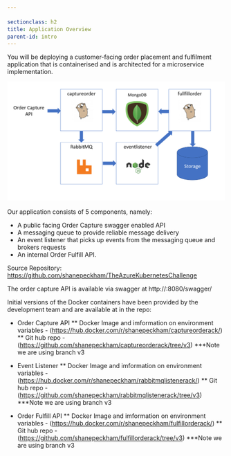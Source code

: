 ```yaml
---

sectionclass: h2
title: Application Overview
parent-id: intro
---
```



You will be deploying a customer-facing order placement and fulfilment application that is containerised and is architected for a microservice implementation.

![](media/302a7509f056cd57093c7a3de32dbb04.png)

Our application consists of 5 components, namely: 
* A public facing Order Capture swagger enabled API
* A messaging queue to provide reliable message delivery
* An event listener that picks up events from the messaging queue and brokers requests
* An internal Order Fulfill API.

Source Repository: https://github.com/shanepeckham/TheAzureKubernetesChallenge

The order capture API is available via swagger at http://<PublicEndpoint>:8080/swagger/

Initial versions of the Docker containers have been provided by the development team and are available at in the repo: 

* Order Capture API
** Docker Image and imformation on environment variables -  (https://hub.docker.com/r/shanepeckham/captureorderack/)
** Git hub repo - (https://github.com/shanepeckham/captureorderack/tree/v3) ***Note we are using branch v3

* Event Listener 
** Docker Image and imformation on environment variables - (https://hub.docker.com/r/shanepeckham/rabbitmqlistenerack/)
** Git hub repo - (https://github.com/shanepeckham/rabbitmqlistenerack/tree/v3) ***Note we are using branch v3

* Order Fulfill API
** Docker Image and imformation on environment variables - (https://hub.docker.com/r/shanepeckham/fulfillorderack/)
** Git hub repo - (https://github.com/shanepeckham/fulfillorderack/tree/v3) ***Note we are using branch v3
